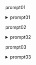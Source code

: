 prompt01
<details> <summary> prompt01 </summary>    
Leia e siga as regras do arquivos rules e execute para o prompt abaixo. Ignore a referencia às imagens. As imagens estão em /prompts/XXXXX onde XXXXX é o nome do prompt, prompt01 as imagens estarao em /prompts/prompt01 às do prompt02 estarao em /prompts/prompt02 e assim por diante. 
    Tela Home: Sobre a imagem quebrada nessa pasta a da esquerda. Ela é um banner. Gere uma imagem pra ela, também relacionada ao título, subtitulo e descrição dela. O tamanho, altura deve ser proporcionais na tela (altura e tamanho) igual a imagem da direita. E todos os blocos de texto e de imagens que estão na imagem devem constar: título da seção, textos canto superior direito e esquerdo, textos no canto inferior esquerdo, botão play à direita.
    c. mesmos comentários para outras imagens na pasta desse prompt
    e Seção Corpus Christi e Seção Rotinas Matinais tem uma imagem quebrada. A seção explore por categoria e orações infantis não tem imagens nos thumbnails. Gere. 
    f. era pra ter uma frase na imagem a esquerda pra ficar igual a frase da direita - vide imagem na pasta deste prompt
</details>

prompt02
<details> <summary> prompt02 </summary>
Leia e siga as regras do arquivos rules e execute para o prompt abaixo. Ignore a referencia às imagens. As imagens estão em /prompts/XXXXX onde XXXXX é o nome do prompt, prompt01 as imagens estarao em /prompts/prompt01 às do prompt02 estarao em /prompts/prompt02 e assim por diante. 
## Tela Home: Nas imagens na pasta desse prompt, tem duas imagens - uma a direita e outra a esquerda - Compare a imagem da esquerda e faça mais parecida com a imagem da direita. Gere as imagens necessárias (com o contexto do titulo, subtitulo e descrição) e coloque todos os blocos de texto ou de imagens que estao na imagem da direita.
Veja as imagens e Faça essa comparação tb na:
    seção Reflita sobre o Evangelho
    na seção Minuto de Homilia
    na seção Final da /home
    Obs.: o texto que contém Hallow, trocar para Agape
Faça essa comparação nos itens fixos do rodapé
1. No filtro do topo da home e no hamburguer, atualize a ordem das categorias com os nomes de cada seção que aparece na home (exceto a seção final)
2. E ao clicar em cada filtro deve rolar de maneira confortável pra UX até a seção que foi clicada (o topo com o filtro e hambuquer deve permanecer fixo, à medida que for rolando o destaque do filtro muda pra seção que está sendo vista) Seção = Carrossel de aúdios e playlists = Categoria (conjunto de audios e playlists). 
Faça o ícone de notificações funcionar com os eventos da imagem na pasta deste prompt.
</details>

prompt03
<details> <summary> prompt03 </summary>
Leia e siga as regras do arquivos rules e execute para o prompt abaixo. Ignore a referencia às imagens. As imagens estão em /prompts/XXXXX onde XXXXX é o nome do prompt, prompt01 as imagens estarao em /prompts/prompt01 às do prompt03 estarao em /prompts/prompt03 e assim por diante. 
# Tela Pré Player
1. Os aúdios de teste que estao na home, não estão funcionando (eu clico em reproduzir na tela do pré player e não escuto som): 
1. O minimizar da tela acima não está minimizando e aparecendo o mini player, deveria ficar assim:
1. Desapareceram os ícones das páginas na tela do player. Deveriam ter os ícones fixos no rodapé.